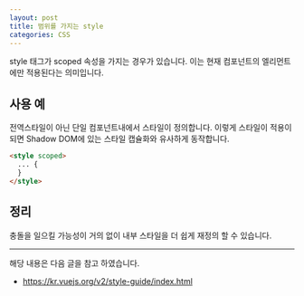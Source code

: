 ```yaml
---
layout: post
title: 범위를 가지는 style
categories: CSS
---
```


style 태그가 scoped 속성을 가지는 경우가 있습니다. 이는 현재 컴포넌트의 엘리먼트에만 적용된다는 의미입니다.

## 사용 예

전역스타일이 아닌 단일 컴포넌트내에서 스타일이 정의합니다. 이렇게 스타일이 적용이 되면 Shadow DOM에 있는 스타일 캡슐화와 유사하게 동작합니다.

```html
<style scoped>
  ... {
  }
</style>
```

## 정리

충돌을 일으킬 가능성이 거의 없이 내부 스타일을 더 쉽게 재정의 할 수 있습니다.

---

해당 내용은 다음 글을 참고 하였습니다.

- https://kr.vuejs.org/v2/style-guide/index.html
